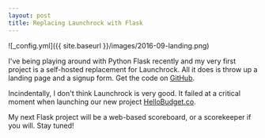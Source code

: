 ```yaml
---
layout: post
title: Replacing Launchrock with Flask
---
```


![_config.yml]({{ site.baseurl }}/images/2016-09-landing.png)

I've being playing around with Python Flask recently and my very first project is a self-hosted replacement for Launchrock. All it does is throw up a landing page and a signup form. Get the code on [GitHub](https://github.com/trsc/flask-landingpage).

Incindentally, I don't think Launchrock is very good. It failed at a critical moment when launching our new project [HelloBudget.co](http://HelloBudget.co).

My next Flask project will be a web-based scoreboard, or a scorekeeper if you will. Stay tuned!
